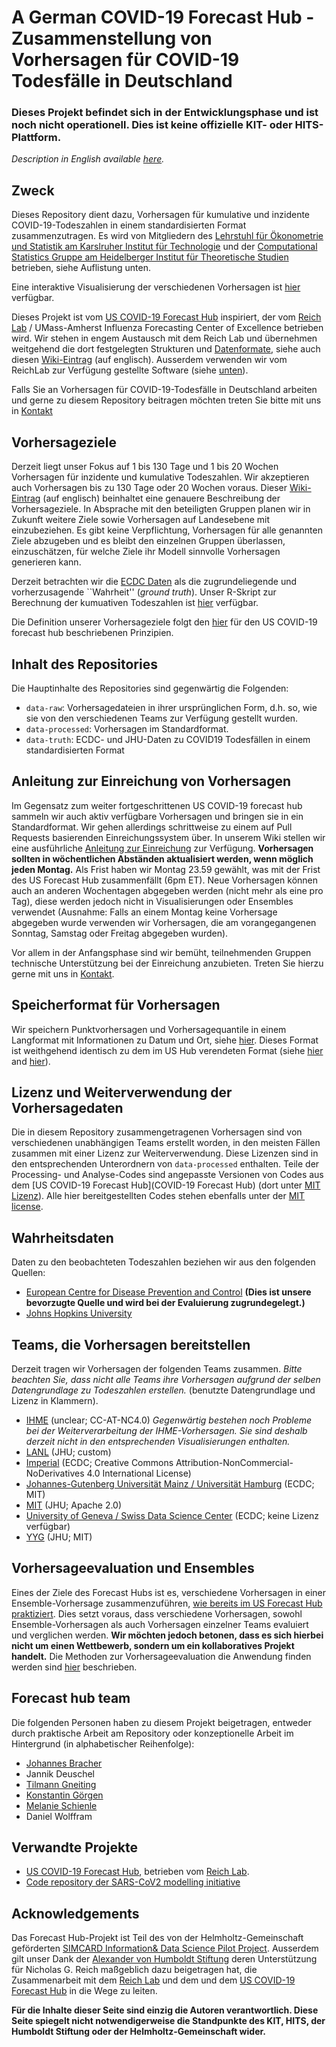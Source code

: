 # A German COVID-19 Forecast Hub - Zusammenstellung von Vorhersagen für COVID-19 Todesfälle in Deutschland

### Dieses Projekt befindet sich in der Entwicklungsphase und ist noch nicht operationell. Dies ist keine offizielle KIT- oder HITS-Plattform.

*Description in English available [here](https://github.com/KITmetricslab/covid19-forecast-hub-de/).*

## Zweck

Dieses Repository dient dazu, Vorhersagen für kumulative und inzidente COVID-19-Todeszahlen in einem standardisierten Format zusammenzutragen. Es wird von Mitgliedern des [Lehrstuhl für Ökonometrie und Statistik am Karslruher Institut für Technologie](https://statistik.econ.kit.edu/index.php) und der [Computational Statistics Gruppe am Heidelberger Institut für Theoretische Studien](https://www.h-its.org/research/cst/) betrieben, siehe Auflistung unten.

Eine interaktive Visualisierung der verschiedenen Vorhersagen ist [hier](https://jobrac.shinyapps.io/app_forecasts_de/) verfügbar.

Dieses Projekt ist vom [US COVID-19 Forecast Hub](https://github.com/reichlab/covid19-forecast-hub) inspiriert, der vom [Reich Lab](https://reichlab.io/) / UMass-Amherst Influenza Forecasting Center of Excellence betrieben wird. Wir stehen in engem Austausch mit dem Reich Lab und übernehmen weitgehend die dort festgelegten Strukturen und [Datenformate](https://github.com/reichlab/covid19-forecast-hub#data-model), siehe auch diesen [Wiki-Eintrag](https://github.com/KITmetricslab/covid19-forecast-hub-de/wiki/Data-Format) (auf englisch). Ausserdem verwenden wir vom ReichLab zur Verfügung gestellte Software (siehe [unten](#lizenz-und-weiterverwendung-der-vorhersagedaten)).

Falls Sie an Vorhersagen für COVID-19-Todesfälle in Deutschland arbeiten und gerne zu diesem Repository beitragen möchten treten Sie bitte mit uns in [Kontakt](https://statistik.econ.kit.edu/mitarbeiter_2902.php)

## Vorhersageziele

Derzeit liegt unser Fokus auf 1 bis 130 Tage und 1 bis 20 Wochen Vorhersagen für inzidente und kumulative Todeszahlen. Wir akzeptieren auch Vorhersagen bis zu 130 Tage oder 20 Wochen voraus. Dieser [Wiki-Eintrag](https://github.com/KITmetricslab/covid19-forecast-hub-de/wiki/Forecast-targets) (auf englisch) beinhaltet eine genauere Beschreibung der Vorhersageziele. In Absprache mit den beteiligten Gruppen planen wir in Zukunft weitere Ziele sowie Vorhersagen auf Landesebene mit einzubeziehen. Es gibt keine Verpflichtung, Vorhersagen für alle genannten Ziele abzugeben und es bleibt den einzelnen Gruppen überlassen, einzuschätzen, für welche Ziele ihr Modell sinnvolle Vorhersagen generieren kann.

Derzeit betrachten wir die [ECDC Daten](https://www.ecdc.europa.eu/en/publications-data/download-todays-data-geographic-distribution-covid-19-cases-worldwide) als die zugrundeliegende und vorherzusagende ``Wahrheit'' (*ground truth*). Unser R-Skript zur Berechnung der kumuativen Todeszahlen ist [hier](https://github.com/KITmetricslab/covid19-forecast-hub-de/blob/master/data-truth/ECDC/ECDC.R) verfügbar. 

Die Definition unserer Vorhersageziele folgt den [hier](https://github.com/reichlab/covid19-forecast-hub#what-forecasts-we-are-tracking-and-for-which-locations) für den US COVID-19 forecast hub beschriebenen Prinzipien.

## Inhalt des Repositories

Die Hauptinhalte des Repositories sind gegenwärtig die Folgenden:

- `data-raw`: Vorhersagedateien in ihrer ursprünglichen Form, d.h. so, wie sie von den verschiedenen Teams zur Verfügung gestellt wurden.
- `data-processed`: Vorhersagen im Standardformat.
- `data-truth`: ECDC- und JHU-Daten zu COVID19 Todesfällen in einem standardisierten Format


## Anleitung zur Einreichung von Vorhersagen

Im Gegensatz zum weiter fortgeschrittenen US COVID-19 forecast hub sammeln wir auch aktiv verfügbare Vorhersagen und bringen sie in ein Standardformat. Wir gehen allerdings schrittweise zu einem auf Pull Requests basierenden Einreichungssystem über. In unserem Wiki stellen wir eine ausführliche [Anleitung zur Einreichung](https://github.com/KITmetricslab/covid19-forecast-hub-de/wiki/Preparing-your-submission) zur Verfügung. **Vorhersagen sollten in wöchentlichen Abständen aktualisiert werden, wenn möglich jeden Montag.** Als Frist haben wir Montag 23.59 gewählt, was mit der Frist des US Forecast Hub zusammenfällt (6pm ET). Neue Vorhersagen können auch an anderen Wochentagen abgegeben werden (nicht mehr als eine pro Tag), diese werden jedoch nicht in Visualisierungen oder Ensembles verwendet (Ausnahme: Falls an einem Montag keine Vorhersage abgegeben wurde verwenden wir Vorhersagen, die am vorangegangenen Sonntag, Samstag oder Freitag abgegeben wurden).

Vor allem in der Anfangsphase sind wir bemüht, teilnehmenden Gruppen technische Unterstützung bei der Einreichung anzubieten. Treten Sie hierzu gerne mit uns in [Kontakt](https://statistik.econ.kit.edu/mitarbeiter_2902.php).

## Speicherformat für Vorhersagen

Wir speichern Punktvorhersagen und Vorhersagequantile in einem Langformat mit Informationen zu Datum und Ort, siehe [hier](https://github.com/KITmetricslab/covid19-forecast-hub-de/wiki/Data-Format). Dieses Format ist weithgehend identisch zu dem im US Hub verendeten Format (siehe [hier](https://github.com/reichlab/covid19-forecast-hub#data-model) and [hier](https://github.com/reichlab/covid19-forecast-hub/tree/master/data-processed#data-submission-instructions)).


## Lizenz und Weiterverwendung der Vorhersagedaten

Die in diesem Repository zusammengetragenen Vorhersagen sind von verschiedenen unabhängigen Teams erstellt worden, in den meisten Fällen zusammen mit einer Lizenz zur Weiterverwendung. Diese Lizenzen sind in den entsprechenden Unterordnern von `data-processed` enthalten. Teile der Processing- und Analyse-Codes sind angepasste Versionen von Codes aus dem [US COVID-19 Forecast Hub](COVID-19 Forecast Hub) (dort unter [MIT Lizenz](https://github.com/reichlab/covid19-forecast-hub/blob/master/LICENSE)). Alle hier bereitgestellten Codes stehen ebenfalls unter der [MIT license](https://github.com/KITmetricslab/covid19-forecast-hub-de/blob/master/LICENSE).

## Wahrheitsdaten

Daten zu den beobachteten Todeszahlen beziehen wir aus den folgenden Quellen:

- [European Centre for Disease Prevention and Control](https://www.ecdc.europa.eu/en/geographical-distribution-2019-ncov-cases) **(Dies ist unsere bevorzugte Quelle und wird bei der Evaluierung zugrundegelegt.)**
- [Johns Hopkins University](https://coronavirus.jhu.edu/)


## Teams, die Vorhersagen bereitstellen

Derzeit tragen wir Vorhersagen der folgenden Teams zusammen. *Bitte beachten Sie, dass nicht alle Teams ihre Vorhersagen aufgrund der selben Datengrundlage zu Todeszahlen erstellen.* (benutzte Datengrundlage und Lizenz in Klammern).

- [IHME](https://covid19.healthdata.org/united-states-of-america) (unclear; CC-AT-NC4.0) *Gegenwärtig bestehen noch Probleme bei der Weiterverarbeitung der IHME-Vorhersagen. Sie sind deshalb derzeit nicht in den entsprechenden Visualisierungen enthalten.*
- [LANL](https://covid-19.bsvgateway.org/) (JHU; custom)
- [Imperial](https://github.com/sangeetabhatia03/covid19-short-term-forecasts) (ECDC; Creative Commons Attribution-NonCommercial-NoDerivatives 4.0 International License)
- [Johannes-Gutenberg Universität Mainz / Universität Hamburg](https://github.com/QEDHamburg/covid19) (ECDC; MIT)
- [MIT](https://www.covidanalytics.io/) (JHU; Apache 2.0)
- [University of Geneva / Swiss Data Science Center](https://renkulab.shinyapps.io/COVID-19-Epidemic-Forecasting/) (ECDC; keine Lizenz verfügbar)
- [YYG](http://covid19-projections.com/) (JHU; MIT)

## Vorhersageevaluation und Ensembles

Eines der Ziele des Forecast Hubs ist es, verschiedene Vorhersagen in einer Ensemble-Vorhersage zusammenzuführen, [wie bereits im US Forecast Hub praktiziert](https://github.com/reichlab/covid19-forecast-hub#ensemble-model). Dies setzt voraus, dass verschiedene Vorhersagen, sowohl Ensemble-Vorhersagen als auch Vorhersagen einzelner Teams evaluiert und verglichen werden. **Wir möchten jedoch betonen, dass es sich hierbei nicht um einen Wettbewerb, sondern um ein kollaboratives Projekt handelt.** Die Methoden zur Vorhersageevaluation die Anwendung finden werden sind [hier](https://arxiv.org/abs/2005.12881) beschrieben.


## Forecast hub team

Die folgenden Personen haben zu diesem Projekt beigetragen, entweder durch praktische Arbeit am Repository oder konzeptionelle Arbeit im Hintergrund (in alphabetischer Reihenfolge):

- [Johannes Bracher](https://statistik.econ.kit.edu/mitarbeiter_2902.php)
- Jannik Deuschel
- [Tilmann Gneiting](https://www.h-its.org/2018/01/08/tilmann-gneiting/)
- [Konstantin Görgen](https://statistik.econ.kit.edu/mitarbeiter_2716.php)
- [Melanie Schienle](https://statistik.econ.kit.edu/mitarbeiter_2068.php)
- Daniel Wolffram

## Verwandte Projekte

- [US COVID-19 Forecast Hub](https://github.com/reichlab/covid19-forecast-hub), betrieben vom [Reich Lab](https://reichlab.io/).
- [Code repository der SARS-CoV2 modelling initiative](https://github.com/timueh/sars-cov2-modelling-initiative)

## Acknowledgements

Das Forecast Hub-Projekt ist Teil des von der Helmholtz-Gemeinschaft geförderten [SIMCARD Information& Data Science Pilot Project](https://www.helmholtz.de/forschung/information-data-science/information-data-science-pilot-projekte/pilotprojekte-2/). Ausserdem gilt unser Dank der [Alexander von Humboldt Stiftung](http://www.humboldt-foundation.de/web/start.html) deren Unterstützung für Nicholas G. Reich maßgeblich dazu beigetragen hat, die Zusammenarbeit mit dem [ Reich Lab](https://reichlab.io/) und dem und dem [US COVID-19 Forecast Hub](https://github.com/reichlab/covid19-forecast-hub) in die Wege zu leiten.

**Für die Inhalte dieser Seite sind einzig die Autoren verantwortlich. Diese Seite spiegelt nicht notwendigerweise die Standpunkte des KIT, HITS, der Humboldt Stiftung oder der Helmholtz-Gemeinschaft wider.**